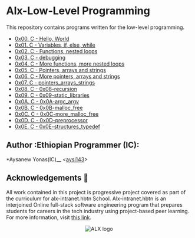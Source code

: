 # Alx-Low-Level Programming 

This repository contains programs written for the low-level programming.
* [0x00. C - Hello, World](./0x00-hello_world)
* [0x01. C - Variables, if, else, while](./0x01-variables_if_else_while)
* [0x02. C - Functions, nested loops](./0x02-functions_nested_loops)
* [0x03. C - debugging](./0x03-debugging)
* [0x04. C - More functions, more nested loops](./0x04-more_functions_nested_loops)
* [0x05. C - Pointers, arrays and strings](./0x05-pointers_arrays_strings)
* [0x06. C - More pointers, arrays and strings](./0x06-pointers_arrays_strings)
* [0x07. C - pointers_arrays_strings](./0x07-pointers_arrays_strings)
* [0x08. C - 0x08-recursion](./0x08-recursion)
* [0x09. C - 0x09-static_libraries](./0x09-static_libraries)
* [0x0A. C - 0x0A-argc_argv](./0x0A-argc_argv)
* [0x0B. C - 0x0B-malloc_free](./0x0B-malloc_free )
* [0x0C. C - 0x0C-more_malloc_free ](./0x0C-more_malloc_free )
* [0x0D. C - 0x0D-preprocessor ](./0x0D-preprocessor )
* [0x0E. C - 0x0E-structures_typedef ](./0x0E-structures_typedef )

## Author :Ethiopian Programmer (IC):

*Aysanew Yonas(IC)__ <[aysi143](https://github.com/aysi143)>

## Acknowledgements :pray:

All work contained in this project is progressive project covered  as part of the curriculum for
alx-intranet.hbtn School. Alx-intranet.hbtn is an interjoined Online  full-stack software engineering program that prepares students for careers in the tech industry
using project-based peer learning. For more information, visit
[this link](https://www.alxafrica.com/).

<p align="center">
  <img
    src="https://lh3.googleusercontent.com/mE907ZPomuw2w-uZ_GAOXkzkRbmCbKppuLEdq3NGpKCOD1J1sIVZQnu7ZqbfA7NXNEhMYvDPF0szyfhPUdelak5tRlVR4tdOCJw=w338"
    alt="ALX logo">
</p>
